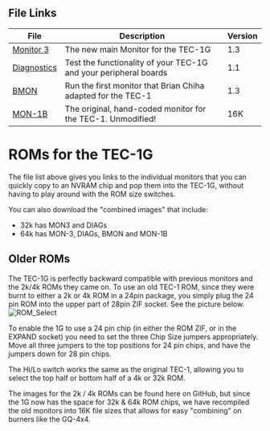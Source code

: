## File Links
| File | Description | Version |
|---|---|---|
| [Monitor 3](./MON3/) | The new main Monitor for the TEC-1G | 1.3 |
| [Diagnostics](./DIAGs/) | Test the functionality of your TEC-1G and your peripheral boards | 1.1 |
| [BMON](./BMON/) | Run the first monitor that Brian Chiha adapted for the TEC-1 | 1.3 |
| [MON-1B](./MON1/) | The original, hand-coded monitor for the TEC-1. Unmodified! | 16K |

# ROMs for the TEC-1G

The file list above gives you links to the individual monitors that you can quickly copy to an NVRAM chip
and pop them into the TEC-1G, without having to play around with the ROM size switches.

You can also download the "combined images" that include:
 - 32k has MON3 and DIAGs
 - 64k has MON-3, DIAGs, BMON and MON-1B


## Older ROMs

The TEC-1G is perfectly backward compatible with previous monitors and the 2k/4k ROMs they came on.
To use an old TEC-1 ROM, since they were burnt to either a 2k or 4k ROM in a 24pin package, you simply plug the 24 pin ROM into the upper part of 28pin ZIF socket. See the picture below.
![ROM_Select](https://github.com/MarkJelic/TEC-1G/assets/13119623/8d69fc73-478f-4a73-8ddb-a0395251e33d)

To enable the 1G to use a 24 pin chip (in either the ROM ZIF, or in the EXPAND socket) you need to set the three Chip Size jumpers appropriately. Move all three jumpers to the top positions for 24 pin chips, and have the jumpers down for 28 pin chips.

The Hi/Lo switch works the same as the original TEC-1, allowing you to select the top half or bottom half of a 4k or 32k ROM.

The images for the 2k / 4k ROMs can be found here on GitHub, but since the 1G now has the space for 32k & 64k ROM chips, we have recompiled the old monitors into 16K file sizes that allows for easy "combining" on burners like the GQ-4x4.

